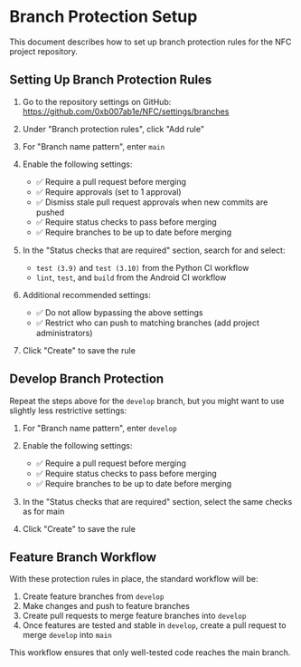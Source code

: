 # Branch Protection Setup

This document describes how to set up branch protection rules for the NFC project repository.

## Setting Up Branch Protection Rules

1. Go to the repository settings on GitHub: https://github.com/0xb007ab1e/NFC/settings/branches

2. Under "Branch protection rules", click "Add rule"

3. For "Branch name pattern", enter `main`

4. Enable the following settings:
   - ✅ Require a pull request before merging
   - ✅ Require approvals (set to 1 approval)
   - ✅ Dismiss stale pull request approvals when new commits are pushed
   - ✅ Require status checks to pass before merging
   - ✅ Require branches to be up to date before merging

5. In the "Status checks that are required" section, search for and select:
   - `test (3.9)` and `test (3.10)` from the Python CI workflow
   - `lint`, `test`, and `build` from the Android CI workflow

6. Additional recommended settings:
   - ✅ Do not allow bypassing the above settings
   - ✅ Restrict who can push to matching branches (add project administrators)

7. Click "Create" to save the rule

## Develop Branch Protection

Repeat the steps above for the `develop` branch, but you might want to use slightly less restrictive settings:

1. For "Branch name pattern", enter `develop`
2. Enable the following settings:
   - ✅ Require a pull request before merging
   - ✅ Require status checks to pass before merging
   - ✅ Require branches to be up to date before merging

3. In the "Status checks that are required" section, select the same checks as for main

4. Click "Create" to save the rule

## Feature Branch Workflow

With these protection rules in place, the standard workflow will be:

1. Create feature branches from `develop`
2. Make changes and push to feature branches
3. Create pull requests to merge feature branches into `develop`
4. Once features are tested and stable in `develop`, create a pull request to merge `develop` into `main`

This workflow ensures that only well-tested code reaches the main branch.
